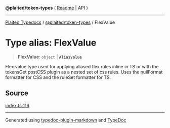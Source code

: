 **@plaited/token-types** ( [Readme](../README.md) \| API )

***

[Plaited Typedocs](../../../modules.md) / [@plaited/token-types](../modules.md) / FlexValue

# Type alias: FlexValue

> **FlexValue**: `object` \| [`AliasValue`](AliasValue.md)

Flex value type used for applying aliased flex rules inline in TS or
with the tokensGet postCSS plugin as a nested set of css rules.
Uses the nullFormat formatter for CSS and the ruleSet formatter for TS.

## Source

[index.ts:116](https://github.com/plaited/plaited/blob/0d4801d/libs/token-types/src/index.ts#L116)

***

Generated using [typedoc-plugin-markdown](https://www.npmjs.com/package/typedoc-plugin-markdown) and [TypeDoc](https://typedoc.org/)
